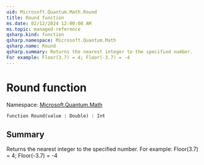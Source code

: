 ```yaml
---
uid: Microsoft.Quantum.Math.Round
title: Round function
ms.date: 02/12/2024 12:00:00 AM
ms.topic: managed-reference
qsharp.kind: function
qsharp.namespace: Microsoft.Quantum.Math
qsharp.name: Round
qsharp.summary: Returns the nearest integer to the specified number.
For example: Floor(3.7) = 4; Floor(-3.7) = -4
---
```


# Round function

Namespace: [Microsoft.Quantum.Math](xref:Microsoft.Quantum.Math)

```qsharp
function Round(value : Double) : Int
```

## Summary
Returns the nearest integer to the specified number.
For example: Floor(3.7) = 4; Floor(-3.7) = -4
